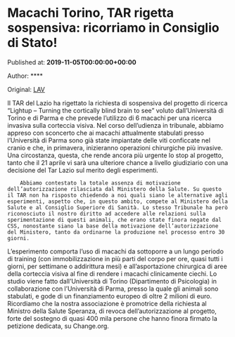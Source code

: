 
# Macachi Torino, TAR rigetta sospensiva: ricorriamo in Consiglio di Stato!

Published at: **2019-11-05T00:00:00+00:00**

Author: ****

Original: [LAV](https://www.lav.it/news/tar-macachi-torino)

Il TAR del Lazio ha rigettato la richiesta di sospensiva del progetto di ricerca “Lightup – Turning the cortically blind brain to see” voluto dall’Università di Torino e di Parma e che prevede l’utilizzo di 6 macachi per una ricerca invasiva sulla corteccia visiva.
Nel corso dell’udienza in tribunale, abbiamo appreso con sconcerto che ai macachi attualmente stabulati presso l’Università di Parma sono già state impiantate delle viti conficcate nel cranio e che, in primavera, inizieranno operazioni chirurgiche più invasive.
Una circostanza, questa, che rende ancora più urgente lo stop al progetto, tanto che il 21 aprile vi sarà una ulteriore chance a livello giudiziario con una decisione del Tar Lazio sul merito degli esperimenti.

        Abbiamo contestato la totale assenza di motivazione dell’autorizzazione rilasciata dal Ministero della Salute. Su questo il TAR non ha risposto chiedendo a noi quali siano le alternative agli esperimenti, aspetto che, in questo ambito, compete al Ministero della Salute e al Consiglio Superiore di Sanità. Lo stesso Tribunale ha però riconosciuto il nostro diritto ad accedere alle relazioni sulla sperimentazione di questi animali, che erano state finora negate dal CSS, nonostante siano la base della motivazione dell’autorizzazione del Ministero, tanto da ordinarne la produzione nel processo entro 30 giorni.
      
L’esperimento comporta l’uso di macachi da sottoporre a un lungo periodo di training (con immobilizzazione in più parti del corpo per ore, quasi tutti i giorni, per settimane o addirittura mesi) e all’asportazione chirurgica di aree della corteccia visiva al fine di rendere i macachi clinicamente ciechi. Lo studio viene fatto dall’Università di Torino (Dipartimento di Psicologia) in collaborazione con l’Università di Parma, presso la quale gli animali sono stabulati, e gode di un finanziamento europeo di oltre 2 milioni di euro.
Ricordiamo che la nostra associazione è promotrice della richiesta al Ministro della Salute Speranza, di revoca dell’autorizzazione al progetto, forte del sostegno di quasi 400 mila persone che hanno finora firmato la petizione dedicata, su Change.org.
